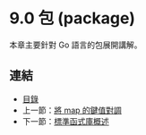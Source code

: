 # 9.0 包 (package)

本章主要針對 Go 語言的包展開講解。

## 連結

- [目錄](directory.md)
- 上一節：[將 map 的鍵值對調](08.6.md)
- 下一節：[標準函式庫概述](09.1.md)


